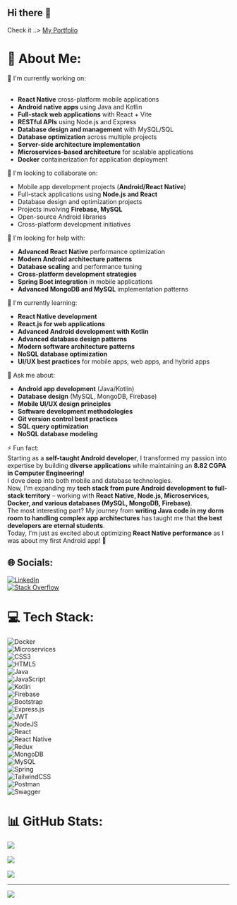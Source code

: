 ## Hi there 👋
Check it ..> [My Portfolio](https://port-folio-umber-omega.vercel.app/)

# 💫 About Me:
🔭 I'm currently working on:<br><br>
- **React Native** cross-platform mobile applications  
- **Android native apps** using Java and Kotlin  
- **Full-stack web applications** with React + Vite  
- **RESTful APIs** using Node.js and Express  
- **Database design and management** with MySQL/SQL  
- **Database optimization** across multiple projects  
- **Server-side architecture implementation**  
- **Microservices-based architecture** for scalable applications  
- **Docker** containerization for application deployment  

👯 I'm looking to collaborate on:<br>  
- Mobile app development projects (**Android/React Native**)  
- Full-stack applications using **Node.js and React**  
- Database design and optimization projects  
- Projects involving **Firebase, MySQL**  
- Open-source Android libraries  
- Cross-platform development initiatives  

🤝 I'm looking for help with:<br>  
- **Advanced React Native** performance optimization  
- **Modern Android architecture patterns**  
- **Database scaling** and performance tuning  
- **Cross-platform development strategies**  
- **Spring Boot integration** in mobile applications  
- **Advanced MongoDB and MySQL** implementation patterns  

🌱 I'm currently learning:<br>  
- **React Native development**  
- **React.js for web applications**  
- **Advanced Android development with Kotlin**  
- **Advanced database design patterns**  
- **Modern software architecture patterns**  
- **NoSQL database optimization**  
- **UI/UX best practices** for mobile apps, web apps, and hybrid apps  

💬 Ask me about:<br>  
- **Android app development** (Java/Kotlin)  
- **Database design** (MySQL, MongoDB, Firebase)  
- **Mobile UI/UX design principles**  
- **Software development methodologies**  
- **Git version control best practices**  
- **SQL query optimization**  
- **NoSQL database modeling**  

⚡ Fun fact:  
Starting as a **self-taught Android developer**, I transformed my passion into expertise by building **diverse applications** while maintaining an **8.82 CGPA in Computer Engineering!**  
I dove deep into both mobile and database technologies.  
Now, I'm expanding my **tech stack from pure Android development to full-stack territory** – working with **React Native, Node.js, Microservices, Docker, and various databases (MySQL, MongoDB, Firebase)**.  
The most interesting part? My journey from **writing Java code in my dorm room to handling complex app architectures** has taught me that **the best developers are eternal students**.  
Today, I'm just as excited about optimizing **React Native performance** as I was about my first Android app! 🚀  

## 🌐 Socials:
[![LinkedIn](https://img.shields.io/badge/LinkedIn-%230077B5.svg?logo=linkedin&logoColor=white)](https://www.linkedin.com/in/harshal-bisen-7122000hrb/)  
[![Stack Overflow](https://img.shields.io/badge/-Stackoverflow-FE7A16?logo=stack-overflow&logoColor=white)](https://stackoverflow.com/users/28879591/harshal-bisen)  

# 💻 Tech Stack:
![Docker](https://img.shields.io/badge/docker-%230db7ed.svg?style=for-the-badge&logo=docker&logoColor=white)  
![Microservices](https://img.shields.io/badge/Microservices-Arch-%2300599C.svg?style=for-the-badge&logo=cloudflare&logoColor=white)  
![CSS3](https://img.shields.io/badge/css3-%231572B6.svg?style=for-the-badge&logo=css3&logoColor=white)  
![HTML5](https://img.shields.io/badge/html5-%23E34F26.svg?style=for-the-badge&logo=html5&logoColor=white)  
![Java](https://img.shields.io/badge/java-%23ED8B00.svg?style=for-the-badge&logo=openjdk&logoColor=white)  
![JavaScript](https://img.shields.io/badge/javascript-%23323330.svg?style=for-the-badge&logo=javascript&logoColor=%23F7DF1E)  
![Kotlin](https://img.shields.io/badge/kotlin-%237F52FF.svg?style=for-the-badge&logo=kotlin&logoColor=white)  
![Firebase](https://img.shields.io/badge/firebase-%23039BE5.svg?style=for-the-badge&logo=firebase)  
![Bootstrap](https://img.shields.io/badge/bootstrap-%238511FA.svg?style=for-the-badge&logo=bootstrap&logoColor=white)  
![Express.js](https://img.shields.io/badge/express.js-%23404d59.svg?style=for-the-badge&logo=express&logoColor=%2361DAFB)  
![JWT](https://img.shields.io/badge/JWT-black?style=for-the-badge&logo=JSON%20web%20tokens)  
![NodeJS](https://img.shields.io/badge/node.js-6DA55F?style=for-the-badge&logo=node.js&logoColor=white)  
![React](https://img.shields.io/badge/react-%2320232a.svg?style=for-the-badge&logo=react&logoColor=%2361DAFB)  
![React Native](https://img.shields.io/badge/react_native-%2320232a.svg?style=for-the-badge&logo=react&logoColor=%2361DAFB)  
![Redux](https://img.shields.io/badge/redux-%23593d88.svg?style=for-the-badge&logo=redux&logoColor=white)  
![MongoDB](https://img.shields.io/badge/MongoDB-%234ea94b.svg?style=for-the-badge&logo=mongodb&logoColor=white)  
![MySQL](https://img.shields.io/badge/mysql-4479A1.svg?style=for-the-badge&logo=mysql&logoColor=white)  
![Spring](https://img.shields.io/badge/spring-%236DB33F.svg?style=for-the-badge&logo=spring&logoColor=white)  
![TailwindCSS](https://img.shields.io/badge/tailwindcss-%2338B2AC.svg?style=for-the-badge&logo=tailwind-css&logoColor=white)  
![Postman](https://img.shields.io/badge/Postman-FF6C37?style=for-the-badge&logo=postman&logoColor=white)  
![Swagger](https://img.shields.io/badge/-Swagger-%23Clojure?style=for-the-badge&logo=swagger&logoColor=white)  

# 📊 GitHub Stats:
![](https://github-readme-stats.vercel.app/api?username=HarshalBisen-HB&theme=dark&hide_border=false&include_all_commits=false&count_private=false)<br/>  
![](https://github-readme-streak-stats.herokuapp.com/?user=HarshalBisen-HB&theme=dark&hide_border=false)<br/>  
![](https://github-readme-stats.vercel.app/api/top-langs/?username=HarshalBisen-HB&theme=dark&hide_border=false&include_all_commits=false&count_private=false&layout=compact)  

---
[![](https://visitcount.itsvg.in/api?id=HarshalBisen-HB&icon=0&color=0)](https://visitcount.itsvg.in)

<!-- Proudly created with GPRM ( https://gprm.itsvg.in ) -->
